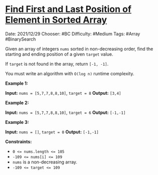 # [Find First and Last Position of Element in Sorted Array](https://leetcode.com/problems/find-first-and-last-position-of-element-in-sorted-array/)
Date: 2021/12/29
Chooser: #BC 
Difficulty: #Medium 
Tags: #Array #BinarySearch 

Given an array of integers `nums` sorted in non-decreasing order, find the starting and ending position of a given `target` value.

If `target` is not found in the array, return `[-1, -1]`.

You must write an algorithm with `O(log n)` runtime complexity.

**Example 1:**

**Input:** `nums = [5,7,7,8,8,10]`, `target = 8`
**Output:** `[3,4]`

**Example 2:**

**Input:** `nums = [5,7,7,8,8,10]`, `target = 6`
**Output:** `[-1,-1]`

**Example 3:**

**Input:** `nums = []`, `target = 0`
**Output:** `[-1,-1]`

**Constraints:**

-   `0 <= nums.length <= 105`
-   `-109 <= nums[i] <= 109`
-   `nums` is a non-decreasing array.
-   `-109 <= target <= 109`
